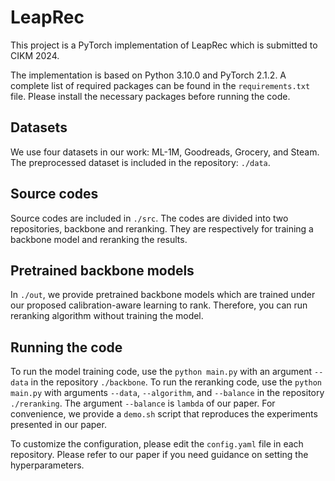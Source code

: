 # LeapRec
This project is a PyTorch implementation of LeapRec which is submitted to CIKM 2024.

The implementation is based on Python 3.10.0 and PyTorch 2.1.2.
A complete list of required packages can be found in the `requirements.txt` file.
Please install the necessary packages before running the code.

## Datasets
We use four datasets in our work: ML-1M, Goodreads, Grocery, and Steam.
The preprocessed dataset is included in the repository: `./data`.

## Source codes
Source codes are included in `./src`.
The codes are divided into two repositories, backbone and reranking.
They are respectively for training a backbone model and reranking the results.

## Pretrained backbone models
In `./out`, we provide pretrained backbone models which are trained under our proposed calibration-aware learning to rank.
Therefore, you can run reranking algorithm without training the model.

## Running the code
To run the model training code, use the `python main.py` with an argument `--data` in the repository `./backbone`.
To run the reranking code, use the `python main.py` with arguments `--data`, `--algorithm`, and `--balance` in the repository `./reranking`.
The argument `--balance` is `lambda` of our paper.
For convenience, we provide a `demo.sh` script that reproduces the experiments presented in our paper.

To customize the configuration, please edit the `config.yaml` file in each repository.
Please refer to our paper if you need guidance on setting the hyperparameters.
